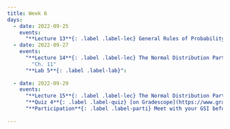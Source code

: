 ```yaml
---
title: Week 6
days:
  - date: 2022-09-25
    events:
      "**Lecture 13**{: .label .label-lec} General Rules of Probability cont. ":
  - date: 2022-09-27
    events:
      "**Lecture 14**{: .label .label-lec} The Normal Distribution Part I ": 
        "Ch. 11"
      "**Lab 5**{: .label .label-lab}":
      
  - date: 2022-09-29
    events:
      "**Lecture 15**{: .label .label-lec} The Normal Distribution Part II ":
      "**Quiz 4**{: .label .label-quiz} [on Gradescope](https://www.gradescope.com/courses/575069) (Open 24hr, Due Sept. 29th, 5 PM PST)":
      "**Participation**{: .label .label-parti} Meet with your GSI before submitting Part I ":
      
---
```

